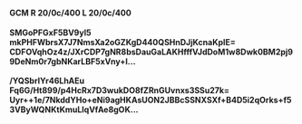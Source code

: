 #### GCM R 20/0c/400 L 20/0c/400
**SMGoPFGxF5BV9yl5**<br/>**mkPHFWbrsX7J7NmsXa2oGZKgD440QSHnDJjKcnaKpIE=**<br/>**CDFOVqhOz4z/JXrCDP7gNR8bsDauGaLAKHfffVJdDoM1w8Dwk0BM2pj99DeNm0r7gbNKarLBF5xVny+I...**<br/><br/>
**/YQSbrIYr46LhAEu**<br/>**Fq6G/Ht899/p4HcRx7D3wukDO8fZRnGUvnxs3SSu27k=**<br/>**Uyr++1e/7NkddYHo+eNi9agHKAsUON2JBBcSSNXSXf+B4D5i2qOrks+f53VByWQNKtKmuLIqVfAe8gOK...**